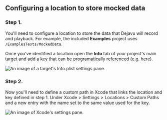 ## Configuring a location to store mocked data

### Step 1.

You'll need to configure a location to store the data that Dejavu will record and playback. For example, the included **Examples** project uses `/ExamplesTests/MockedData`.

Once you've identified a location open the **Info** tab of your project's main target and add a key that can be programatically referenced (e.g. [here](https://github.com/ArcGIS/Dejavu/blob/a805c38bdba9f160676e283525c734ad31808f47/Examples/ExamplesTests/Test%20Support/Extensions/Foundation/URL%2BTestData.swift#L21)).

<picture>
    <source media="(prefers-color-scheme: dark)" srcset="./Resources/Info_Key_Dark.png">
    <source media="(prefers-color-scheme: light)" srcset="./Resources/Info_Key_Light.png">
    <img alt="An image of a target's Info.plist settings pane.">
</picture>

### Step 2.

Now you'll need to define a custom path in Xcode that links the location and key defined in step 1. Under Xcode > Settings > Locations > Custom Paths and a new entry with the name set to the same value used for the key. 

<picture>
    <source media="(prefers-color-scheme: dark)" srcset="./Resources/Custom_Path_Dark.png">
    <source media="(prefers-color-scheme: light)" srcset="./Resources/Custom_Path_Light.png">
    <img alt="An image of Xcode's settings pane.">
</picture>